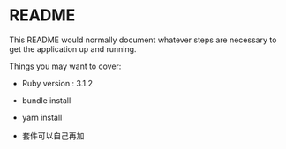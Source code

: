 # README

This README would normally document whatever steps are necessary to get the
application up and running.

Things you may want to cover:

* Ruby version : 3.1.2

* bundle install

* yarn install

* 套件可以自己再加
